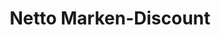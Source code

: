 ---
title: "Netto Marken-Discount"
url: /neustrelitz/netto-marken-discount-kirschenallee/
shop: Supermarkt
---
